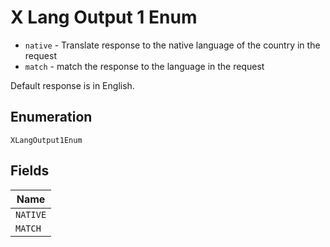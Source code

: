 
# X Lang Output 1 Enum

* `native` - Translate response to the native language of the country in the request
* `match` - match the response to the language in the request

Default response is in English.

## Enumeration

`XLangOutput1Enum`

## Fields

| Name |
|  --- |
| `NATIVE` |
| `MATCH` |


